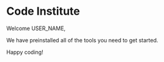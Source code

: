 # Code Institute

Welcome USER_NAME,

We have preinstalled all of the tools you need to get started.

Happy coding!